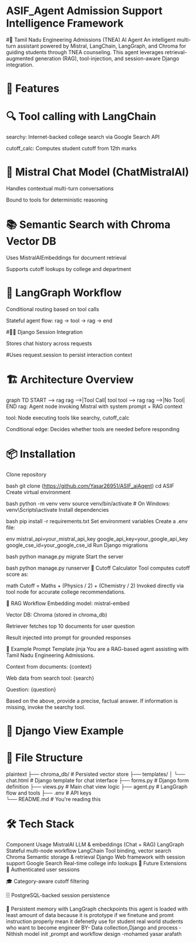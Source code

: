 # ASIF_Agent  Admission Support Intelligence Framework
#📘 Tamil Nadu Engineering Admissions (TNEA) AI Agent
An intelligent multi-turn assistant powered by Mistral, LangChain, LangGraph, and Chroma for guiding students through TNEA counseling. This agent leverages retrieval-augmented generation (RAG), tool-injection, and session-aware Django integration.

# 🚀 Features
# 🔍 Tool calling with LangChain

searchy: Internet-backed college search via Google Search API

cutoff_calc: Computes student cutoff from 12th marks

# 🧠 Mistral Chat Model (ChatMistralAI)

Handles contextual multi-turn conversations

Bound to tools for deterministic reasoning

# 📚 Semantic Search with Chroma Vector DB

Uses MistralAIEmbeddings for document retrieval

Supports cutoff lookups by college and department

# 🧩 LangGraph Workflow

Conditional routing based on tool calls

Stateful agent flow: rag → tool → rag → end

#🕵️‍♂️ Django Session Integration

Stores chat history across requests

#Uses request.session to persist interaction context

# 🏗️ Architecture Overview

graph TD
  START --> rag
  rag -->|Tool Call| tool
  tool --> rag
  rag -->|No Tool| END
rag: Agent node invoking Mistral with system prompt + RAG context

tool: Node executing tools like searchy, cutoff_calc

Conditional edge: Decides whether tools are needed before responding

# 📦 Installation
Clone repository

bash
git clone (https://github.com/Yasar26951/ASIF_aiAgent)
cd ASIF
Create virtual environment

bash
python -m venv venv
source venv/bin/activate  # On Windows: venv\Scripts\activate
Install dependencies


bash
pip install -r requirements.txt
Set environment variables Create a .env file:

env
mistral_api=your_mistral_api_key
google_api_key=your_google_api_key
google_cse_id=your_google_cse_id
Run Django migrations

bash
python manage.py migrate
Start the server

bash
python manage.py runserver
🧮 Cutoff Calculator
Tool computes cutoff score as:

math
Cutoff = Maths + (Physics / 2) + (Chemistry / 2)
Invoked directly via tool node for accurate college recommendations.

🧠 RAG Workflow
Embedding model: mistral-embed

Vector DB: Chroma (stored in chroma_db)

Retriever fetches top 10 documents for user question

Result injected into prompt for grounded responses

📝 Example Prompt Template
jinja
You are a RAG-based agent assisting with Tamil Nadu Engineering Admissions.

Context from documents:
{context}

Web data from search tool:
{search}

Question:
{question}

Based on the above, provide a precise, factual answer. If information is missing, invoke the searchy tool.
# 💬 Django View Example

# 📁 File Structure
plaintext
├── chroma_db/              # Persisted vector store
├── templates/
│   └── chat.html           # Django template for chat interface
├── forms.py                # Django form definition
├── views.py                # Main chat view logic
├── agent.py                # LangGraph flow and tools
├── .env                    # API keys      
└── README.md               # You're reading this
# 🛠️ Tech Stack
Component	Usage
MistralAI	LLM & embeddings (Chat + RAG)
LangGraph	Stateful multi-node workflow
LangChain	Tool binding, vector search
Chroma	Semantic storage & retrieval
Django	Web framework with session support
Google Search	Real-time college info lookups
🙌 Future Extensions
🔑 Authenticated user sessions

🎓 Category-aware cutoff filtering

🗄️ PostgreSQL-backed session persistence

🧠 Persistent memory with LangGraph checkpoints
this agent is loaded with least amount of data  because it is prototype if we finetune and promt instruction properly mean it defenetly use for student real world students who want to become engineer
BY-
Data collection,Django and process -Nithish
model init ,prompt and workflow design -mohamed yasar arafath
